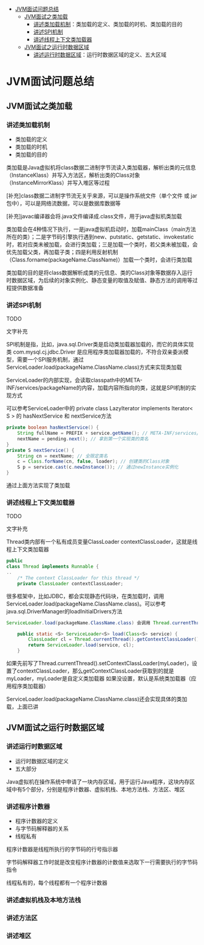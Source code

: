 - [JVM面试问题总结](#JVM面试问题总结)
  - [JVM面试之类加载](#JVM面试之类加载)
    - [讲述类加载机制](#讲述类加载机制)：类加载的定义、类加载的时机、类加载的目的
    - [讲述SPI机制](#讲述SPI机制)
    - [讲述线程上下文类加载器](#讲述线程上下文类加载器)
  - [JVM面试之运行时数据区域](#JVM面试之运行时数据区域)
    - [讲述运行时数据区域](#讲述运行时数据区域)：运行时数据区域的定义、五大区域

# JVM面试问题总结

## JVM面试之类加载

### 讲述类加载机制

- 类加载的定义
- 类加载的时机
- 类加载的目的

类加载是Java虚拟机将class数据二进制字节流读入类加载器，解析出类的元信息（InstanceKlass）并写入方法区，解析出类的Class对象（InstanceMirrorKlass）并写入堆区等过程

[补充]class数据二进制字节流无关乎来源，可以是操作系统文件（单个文件 或 jar包中），可以是网络流数据，可以是数据库数据等

[补充]javac编译器会将.java文件编译成.class文件，用于java虚拟机类加载

类加载会在4种情况下执行，一是java虚拟机启动时，加载mainClass（main方法所在的类）；二是字节码引擎执行遇到new、putstatic、getstatic、invokestatic时，若对应类未被加载，会进行类加载；三是加载一个类时，若父类未被加载，会优先加载父类，再加载子类；四是利用反射机制（Class.forname(packageName.ClassName)）加载一个类时，会进行类加载

类加载的目的是将class数据解析成类的元信息、类的Class对象等数据存入运行时数据区域，为后续的对象实例化、静态变量的取值及赋值、静态方法的调用等过程提供数据准备

### 讲述SPI机制

TODO

文字补充

SPI机制是指，比如，java.sql.Driver类是启动类加载器加载的，而它的具体实现类 com.mysql.cj.jdbc.Driver 是应用程序类加载器加载的，不符合双亲委派模型，需要一个SPI服务机制，通过ServiceLoader.load(packageName.ClassName.class)方式来实现类加载

ServiceLoader的内部实现，会读取classpath中的META-INF/services/packageName的内容，加载内容所指向的类，这就是SPI机制的实现方式

可以参考ServiceLoader中的 private class LazyIterator implements Iterator< S > 的 hasNextService 和 nextService方法

```java
private boolean hasNextService() {
    String fullName = PREFIX + service.getName(); // META-INF/services/ 加上接口的全限定类名，就是文件服务类的文件
    nextName = pending.next(); // 拿到第一个实现类的类名
}
private S nextService() {
    String cn = nextName; // 全限定类名
    c = Class.forName(cn, false, loader); // 创建类的Class对象
    S p = service.cast(c.newInstance()); // 通过newInstance实例化
}
```

通过上面方法实现了类加载

### 讲述线程上下文类加载器

TODO

文字补充

Thread类内部有一个私有成员变量ClassLoader contextClassLoader，这就是线程上下文类加载器

```java
public
class Thread implements Runnable {
..
    /* The context ClassLoader for this thread */
    private ClassLoader contextClassLoader;
```

很多框架中，比如JDBC，都会实现静态代码块，在类加载时，调用ServiceLoader.load(packageName.ClassName.class)。可以参考java.sql.DriverManager的loadInitialDrivers方法

```java
ServiceLoader.load(packageName.ClassName.class) 会调用 Thread.currentThread().getContextClassLoader() 来获取 contextClassLoader 这个类加载器，用于后续类加载

    public static <S> ServiceLoader<S> load(Class<S> service) {
        ClassLoader cl = Thread.currentThread().getContextClassLoader();
        return ServiceLoader.load(service, cl);
    }
```

如果先前写了Thread.currentThread().setContextClassLoader(myLoader)，设置了contextClassLoader，那么getContextClassLoader获取到的就是myLoader，myLoader是自定义类加载器
如果没设置，默认是系统类加载器（应用程序类加载器）

ServiceLoader.load(packageName.ClassName.class)还会实现具体的类加载，上面已讲

## JVM面试之运行时数据区域

### 讲述运行时数据区域

- 运行时数据区域的定义
- 五大部分

Java虚拟机在操作系统中申请了一块内存区域，用于运行Java程序，这块内存区域中有5个部分，分别是程序计数器、虚拟机栈、本地方法栈、方法区、堆区

### 讲述程序计数器

- 程序计数器的定义
- 与字节码解释器的关系
- 线程私有

程序计数器是线程所执行的字节码的行号指示器

字节码解释器工作时就是改变程序计数器的计数值来选取下一行需要执行的字节码指令

线程私有的，每个线程都有一个程序计数器

### 讲述虚拟机栈及本地方法栈

### 讲述方法区

### 讲述堆区

